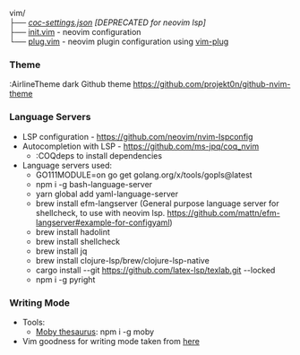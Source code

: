vim/  
├── _[coc-settings.json](./coc-settings.json) [DEPRECATED for neovim lsp]_   
├── [init.vim](./init.vim) - neovim configuration   
└── [plug.vim](./plug.vim) - neovim plugin configuration using [vim-plug](https://github.com/junegunn/vim-plug)

### Theme
:AirlineTheme dark
Github theme
https://github.com/projekt0n/github-nvim-theme

### Language Servers
- LSP configuration - https://github.com/neovim/nvim-lspconfig
- Autocompletion with LSP - https://github.com/ms-jpq/coq_nvim
    - :COQdeps to install dependencies
- Language servers used:
    - GO111MODULE=on go get golang.org/x/tools/gopls@latest
    - npm i -g bash-language-server
    - yarn global add yaml-language-server
    - brew install efm-langserver (General purpose language server for shellcheck, to use with neovim lsp. https://github.com/mattn/efm-langserver#example-for-configyaml)
    - brew install hadolint
    - brew install shellcheck
    - brew install jq
    - brew install clojure-lsp/brew/clojure-lsp-native
    - cargo install --git https://github.com/latex-lsp/texlab.git --locked
    - npm i -g pyright

### Writing Mode
- Tools:
    - [Moby thesaurus](https://github.com/words/moby): npm i -g moby
- Vim goodness for writing mode taken from [here](https://www.reddit.com/r/vim/comments/q03mqa/my_setup_for_prose/)
